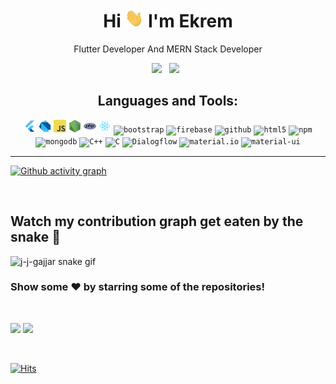 <h1 align="center">Hi <img height="30" src="https://raw.githubusercontent.com/ABSphreak/ABSphreak/master/gifs/Hi.gif" width="30px"> I'm Ekrem </h1>
<p align="center">Flutter Developer And MERN Stack Developer</p>

<p align='center'> 
  <a href="https://www.instagram.com/egulcu/"><img height="40" src="https://upload.wikimedia.org/wikipedia/commons/thumb/e/e7/Instagram_logo_2016.svg/768px-Instagram_logo_2016.svg.png"></a>&nbsp;&nbsp;
  <a href="https://www.linkedin.com/in/mehterli/"><img height="40" src="https://www.vectorico.com/wp-content/uploads/2018/02/LinkedIn-Icon-squircle.png"></a>&nbsp;&nbsp;
</p>

<h2 align="center">Languages and Tools:</h2>
<p align='center'>
<code><img alt="Flutter" title="Flutter" height="20" src="https://raw.githubusercontent.com/github/explore/80688e429a7d4ef2fca1e82350fe8e3517d3494d/topics/flutter/flutter.png"></code>
<code><img alt="dart" title="dart" height="20" src="https://raw.githubusercontent.com/github/explore/80688e429a7d4ef2fca1e82350fe8e3517d3494d/topics/dart/dart.png"></code>
<code><img alt="javascript" title="javascript" height="20" src="https://raw.githubusercontent.com/github/explore/80688e429a7d4ef2fca1e82350fe8e3517d3494d/topics/javascript/javascript.png"></code>
<code><img alt="nodejs" title="nodejs" height="20" src="https://raw.githubusercontent.com/github/explore/80688e429a7d4ef2fca1e82350fe8e3517d3494d/topics/nodejs/nodejs.png"></code>
<code><img alt="php" title="php" height="20" src="https://raw.githubusercontent.com/github/explore/80688e429a7d4ef2fca1e82350fe8e3517d3494d/topics/php/php.png"></code>
<code><img alt="react" title="react" height="20" src="https://raw.githubusercontent.com/github/explore/80688e429a7d4ef2fca1e82350fe8e3517d3494d/topics/react/react.png"></code>
<code><img alt="bootstrap" title="bootstrap" height="20" src="https://raw.githubusercontent.com/tkswann2/tech-logos/master/bootstrap.png"></code>
<code><img alt="firebase" title="firebase" height="20" src="https://github.com/tkswann2/tech-logos/blob/master/firebase.png?raw=true"></code>
<code><img alt="github" title="github" height="20" src="https://github.com/tkswann2/tech-logos/blob/master/github.png?raw=true"></code>
<code><img alt="html5" title="html5" height="20" src="https://github.com/tkswann2/tech-logos/blob/master/html5.png?raw=true"></code>
<code><img alt="npm" title="npm" height="20" src="https://github.com/tkswann2/tech-logos/blob/master/npm.png?raw=true"></code>
<code><img alt="mongodb" title="mongodb" height="20" src="https://raw.githubusercontent.com/mongodb-js/leaf/master/dist/mongodb-leaf_128x128.png"></code>
<code><img alt="C++" title="C++" height="20" src="https://user-images.githubusercontent.com/11183158/43805223-f23c1250-9a6c-11e8-9677-a45e08df2d7c.png"></code>
<code><img alt="C" title="C" height="20" src="https://camo.githubusercontent.com/6cc41155e58a4eebe7353d524da5ebb0de7aaf4fd4ad45fb9a433c8b41d38c16/68747470733a2f2f747365332e6d6d2e62696e672e6e65742f74683f69643d4f49502e7276756a594b4f546d2d2d5654334b545a775633786748614861267069643d417069"></code>
<code><img alt="Dialogflow" title="Dialogflow" height="20" src="https://camo.githubusercontent.com/d1760f34eedae70adfda61e72305cb0ef56fad2b2fa8511080744771a6204d26/68747470733a2f2f7374617469632e6469616c6f67666c6f772e636f6d2f636f6d6d6f6e2f66617669636f6e2e706e67"></code>
<code><img alt="material.io" title="material.io" height="20" src="https://34epjf3lzxqsddc2k3n1oj77-wpengine.netdna-ssl.com/wp-content/uploads/2016/12/material.io-icon.png"></code>
<code><img alt="material-ui" title="material-ui" height="25" src="https://mui.com/static/logo.svg"></code>
<hr>

[![Github activity graph](https://activity-graph.herokuapp.com/graph?username=besyildiz&theme=react-dark&hide_border=true&color=BDDFFF&line=6E93B5&point=BDDFFF)](https://github.com/besyildiz)


<br/>

## Watch my contribution graph get eaten by the snake 🐍

<!-- refer this: https://dev.to/mishmanners/how-to-enable-github-actions-on-your-profile-readme-for-a-contribution-graph-4l66 -->
![j-j-gajjar snake gif](https://github.com/besyildiz/besyildiz/blob/output/github-contribution-grid-snake.svg)   

### Show some ❤️ by starring some of the repositories!



</div>


<br/>
<p align="left">
  <img  src="https://github-readme-stats.vercel.app/api/top-langs/?username=j-j-gajjar&theme=dark&hide_langs_below=1" />
    <img width="49.5%" src="https://github-readme-stats.vercel.app/api?username=j-j-gajjar&show_icons=true&theme=dracula&line_height=27" />
</p>
<br>




[![Hits](https://hits.seeyoufarm.com/api/count/incr/badge.svg?url=https%3A%2F%2Fgithub.com%2Fj-j-gajjar%2Fhit-counter&count_bg=%2379C83D&title_bg=%23555555&icon=&icon_color=%23E7E7E7&title=hits&edge_flat=false)](https://jaygajjar.tk)
